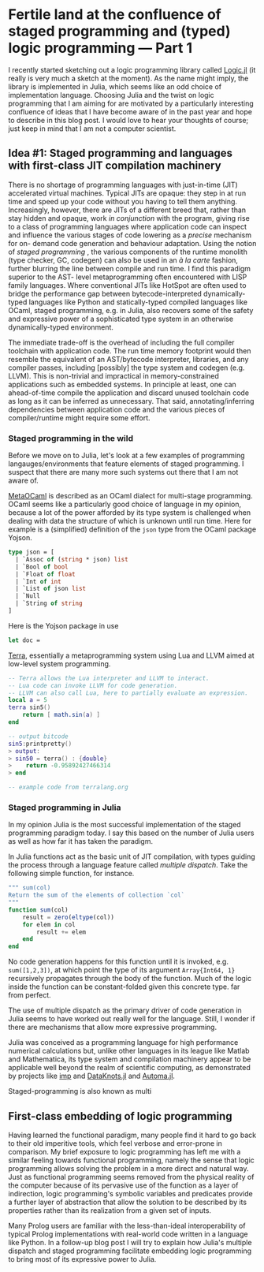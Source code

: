 # Fertile land at the confluence of staged programming and (typed) logic programming — Part 1

I recently started sketching out a logic programming library called
[Logic.jl](https://github.com/hessammehr/Logic.jl) (it really is very much a
sketch at the moment). As the name might imply, the library is implemented in
Julia, which seems like an odd choice of implementation language. Choosing
Julia and the twist on logic programming that I am aiming for are motivated by
a particularly interesting confluence of ideas that I have become aware of in
the past year and hope to describe in this blog post. I would love to hear
your thoughts of course; just keep in mind that I am not a computer scientist.  

## Idea #1: Staged programming and languages with first-class JIT compilation machinery

There is no shortage of programming languages with just-in-time (JIT)
accelerated virtual machines. Typical JITs are opaque: they step in at run
time and speed up your code without you having to tell them anything.
Increasingly, however, there are JITs of a different breed that, rather than
stay hidden and opaque, work _in conjunction_ with the program, giving rise to
a class of programming languages where application code can inspect and
influence the various stages of code lowering as a _precise_ mechanism for on-
demand code generation and behaviour adaptation. Using the notion of _staged
programming_ , the various components of the runtime monolith (type checker,
GC, codegen) can also be used in an _à la carte_ fashion, further blurring the
line between compile and run time. I find this paradigm superior to the AST-
level metaprogramming often encountered with LISP family languages. Where
conventional JITs like HotSpot are often used to bridge the performance gap
between bytecode-interpreted dynamically-typed languages like Python and
statically-typed compiled languages like OCaml, staged programming, e.g. in
Julia, also recovers some of the safety and expressive power of a
sophisticated type system in an otherwise dynamically-typed environment.  

The immediate trade-off is the overhead of including the full compiler
toolchain with application code. The run time memory footprint would then
resemble the equivalent of an AST/bytecode interpreter, libraries, and any
compiler passes, including [possibly] the type system and codegen (e.g. LLVM).
This is non-trivial and impractical in memory-constrained applications such
as embedded systems. In principle at least, one can ahead-of-time compile the
application and discard unused toolchain code as long as it can be inferred as
unnecessary. That said, annotating/inferring dependencies between application code and the various pieces of compiler/runtime might require some effort.

### Staged programming in the wild

Before we move on to Julia, let's look at a few examples of programming langauges/environments that feature elements of staged programming. I suspect that there are many more such systems out there that I am not aware of.

 [MetaOCaml](http://okmij.org/ftp/ML/MetaOCaml.html) is described as an OCaml dialect for multi-stage programming. OCaml seems like a particularly good choice of language in my opinion, because a lot of the power afforded by its type system is challenged when dealing with data the structure of which is unknown until run time. Here for example is a (simplified) definition of the `json` type from the OCaml package Yojson.

```ocaml
type json = [
  | `Assoc of (string * json) list
  | `Bool of bool
  | `Float of float
  | `Int of int
  | `List of json list
  | `Null
  | `String of string
]
```

Here is the Yojson package in use

```ocaml
let doc = 
```

 [Terra](http://terralang.org/), essentially a metaprogramming system using Lua and LLVM aimed at low-level system programming.

```lua
-- Terra allows the Lua interpreter and LLVM to interact.
-- Lua code can invoke LLVM for code generation.
-- LLVM can also call Lua, here to partially evaluate an expression.
local a = 5
terra sin5()
    return [ math.sin(a) ]
end

-- output bitcode
sin5:printpretty() 
> output:
> sin50 = terra() : {double}
>    return -0.95892427466314
> end

-- example code from terralang.org
```

### Staged programming in Julia

In my opinion Julia is the most successful implementation of the staged programming paradigm today. I say this based on the number of Julia users as well as how far it has taken the paradigm. 


In Julia functions act as the basic unit of JIT compilation, with types guiding the process through a language feature called _multiple dispatch_. Take the following simple function, for instance.

```julia
""" sum(col)
Return the sum of the elements of collection `col`
"""
function sum(col)
    result = zero(eltype(col))
    for elem in col
        result += elem
    end
end
```

No code generation happens for this function until it is invoked, e.g. ```sum([1,2,3])```, at which point the type of its argument ```Array{Int64, 1}``` recursively propagates through the body of the function. Much of the logic inside the function can be constant-folded given this concrete type.
far from perfect. 

The use of multiple dispatch as the primary driver of code generation in Julia seems to have worked out really well for the language. Still, I wonder if there are mechanisms that allow more expressive programming.

Julia was conceived as a programming language for high
performance numerical calculations but, unlike other languages in its league
like Matlab and Mathematica, its type system and compilation machinery appear
to be applicable well beyond the realm of scientific computing, as
demonstrated by projects like [imp](https://github.com/jamii/imp) and
[DataKnots.jl](https://github.com/rbt-lang/DataKnots.jl)  and
[Automa.jl](https://github.com/BioJulia/Automa.jl).

Staged-programming is also known as multi

## First-class embedding of logic programming  

Having learned the functional paradigm, many people find it hard to go back to
their old imperitive tools, which feel verbose and error-prone in comparison.
My brief exposure to logic programming has left me with a similar feeling
towards functional programming, namely the sense that logic programming allows
solving the problem in a more direct and natural way. Just as functional
programming seems removed from the physical reality of the computer because of
its pervasive use of the function as a layer of indirection, logic
programming's symbolic variables and predicates provide a further layer of
abstraction that allow the solution to be described by its properties rather
than its realization from a given set of inputs.

Many Prolog users are familiar with the less-than-ideal interoperability of
typical Prolog implementations with real-world code written in a language like
Python. In a follow-up blog post I will try to explain how Julia's multiple
dispatch and staged programming facilitate embedding logic programming to
bring most of its expressive power to Julia.
